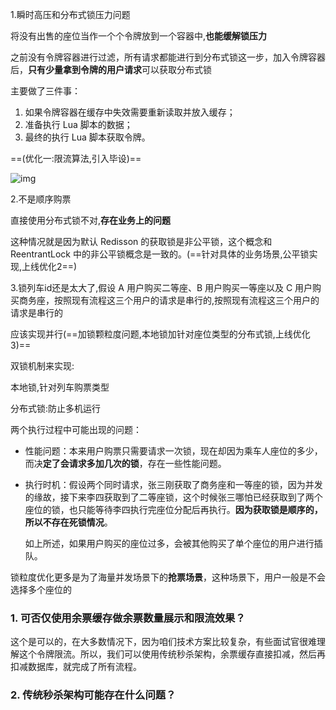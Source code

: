 

1.瞬时高压和分布式锁压力问题

​	将没有出售的座位当作一个个令牌放到一个容器中,**也能缓解锁压力**

​	之前没有令牌容器进行过滤，所有请求都能进行到分布式锁这一步，加入令牌容器后，**只有少量拿到令牌的用户请求**可以获取分布式锁

主要做了三件事：

1. 如果令牌容器在缓存中失效需要重新读取并放入缓存；
2. 准备执行 Lua 脚本的数据；
3. 最终的执行 Lua 脚本获取令牌。

==(优化一:限流算法,引入毕设)==

![img](https://cdn.nlark.com/yuque/0/2023/png/331027/1693053704633-5e789ecd-30cd-4b64-86c2-48882d0064d6.png?x-oss-process=image%2Fwatermark%2Ctype_d3F5LW1pY3JvaGVp%2Csize_61%2Ctext_5pCc77yabmFnZW9mZmVyLmNvbQ%3D%3D%2Ccolor_FFFFFF%2Cshadow_50%2Ct_80%2Cg_se%2Cx_10%2Cy_10)

2.不是顺序购票

直接使用分布式锁不对,**存在业务上的问题**

这种情况就是因为默认 Redisson 的获取锁是非公平锁，这个概念和 ReentrantLock 中的非公平锁概念是一致的。(==针对具体的业务场景,公平锁实现,上线优化2==)



3.锁列车id还是太大了,假设 A 用户购买二等座、B 用户购买一等座以及 C 用户购买商务座，按照现有流程这三个用户的请求是串行的,按照现有流程这三个用户的请求是串行的

应该实现并行(==加锁颗粒度问题,本地锁加针对座位类型的分布式锁,上线优化3)==

双锁机制来实现:

本地锁,针对列车购票类型

分布式锁:防止多机运行



两个执行过程中可能出现的问题：

- 性能问题：本来用户购票只需要请求一次锁，现在却因为乘车人座位的多少，而决**定了会请求多加几次的锁**，存在一些性能问题。

- 执行时机：假设两个同时请求，张三刚获取了商务座和一等座的锁，因为并发的缘故，接下来李四获取到了二等座锁，这个时候张三哪怕已经获取到了两个座位的锁，也只能等待李四执行完座位分配后再执行。**因为获取锁是顺序的，所以不存在死锁情况**。

  如上所述，如果用户购买的座位过多，会被其他购买了单个座位的用户进行插队。





锁粒度优化更多是为了海量并发场景下的**抢票场景**，这种场景下，用户一般是不会选择多个座位的









### 1. 可否仅使用余票缓存做余票数量展示和限流效果？

这个是可以的，在大多数情况下，因为咱们技术方案比较复杂，有些面试官很难理解这个令牌限流。所以，我们可以使用传统秒杀架构，余票缓存直接扣减，然后再扣减数据库，就完成了所有流程。

### 2. 传统秒杀架构可能存在什么问题？